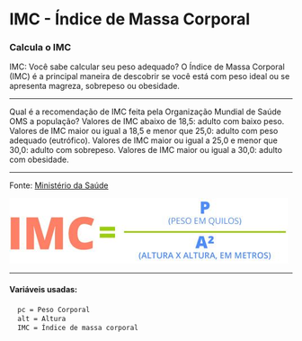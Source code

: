 # IMC - Índice de Massa Corporal

### Calcula o IMC


IMC: Você sabe calcular seu peso adequado?
O Índice de Massa Corporal (IMC) é a principal maneira de
descobrir se você está com peso ideal ou se apresenta magreza,
sobrepeso ou obesidade.
<hr>
Qual é a recomendação de IMC feita pela Organização Mundial de Saúde OMS a população?
Valores de IMC abaixo de 18,5: adulto com baixo peso. Valores de IMC maior ou igual a 18,5 e menor que 25,0: adulto com peso adequado (eutrófico). Valores de IMC maior ou igual a 25,0 e menor que 30,0: adulto com sobrepeso. Valores de IMC maior ou igual a 30,0: adulto com obesidade.

<hr>

Fonte:
<a href="https://www.gov.br/saude/pt-br/assuntos/saude-brasil/eu-quero-ter-peso-saudavel/noticias/2017/imc-voce-sabe-calcular-seu-peso-adequado" target="_blank">Ministério da Saúde</a>


![IMC](./img/imc-formula.jpg)

<hr>

#### Variáveis usadas:

      pc = Peso Corporal
      alt = Altura
      IMC = Índice de massa corporal
